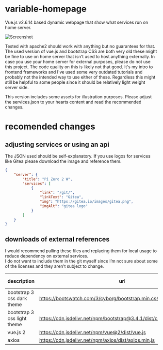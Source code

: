# variable-homepage

Vue.js v2.6.14 based dynamic webpage that show what services run on home server.

![Screenshot](https://i.imgur.com/wfJ4xaI.png)

Tested with apache2 should work with anything but no guarantees for that.
The used version of vue.js and bootstrap CSS are both very old these might be fine to use on home server that isn't used to host anything externally.
In case you use your home server for external purposes, please do not use this project.
The code quality on this is likely not that good.
It's my intro to frontend frameworks and I've used some very outdated tutorials and probably not the intended way to use either of these.
Regardless this might still be helpful to some people since it should be relatively light weight server side.

This version includes some assets for illustration purposes.
Please adjust the services.json to your hearts content and read the recommended changes.

# recomended changes

## adjusting services or using an api

The JSON used should be self-explanatory.
If you use logos for services like Gitea please download the image and reference them.

```json
{
    "server": {
        "title": "Pi Zero 2 W",
        "services": [
            {
                "link": "/git/",
                "linkText": "Gitea",
                "img": "https://gitea.io/images/gitea.png",
                "imgAlt": "gitea logo"
            }
        ]
    }
}
```

## downloads of external references

I would recommend pulling these files and replacing them for local usage to reduce dependency on external services.  
I do not want to include them in the git myself since I’m not sure about some of the licenses and they aren't subject to change.

| description                 | url                                                                     | referenced in file |
| --------------------------- | ----------------------------------------------------------------------- | ------------------ |
| bootstrap 3 css dark theme  | https://bootswatch.com/3/cyborg/bootstrap.min.css                       | js/themeswitch.js  |
| bootstrap 3 css light theme | https://cdn.jsdelivr.net/npm/bootstrap@3.4.1/dist/css/bootstrap.min.css | js/themeswitch.js  |
| vue.js 2                    | https://cdn.jsdelivr.net/npm/vue@2/dist/vue.js                          | index.html         |
| axios                       | https://cdn.jsdelivr.net/npm/axios/dist/axios.min.js                    | index.html         |
